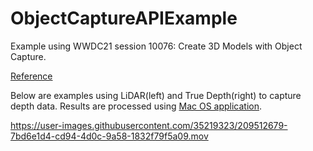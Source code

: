 # ObjectCaptureAPIExample
Example using WWDC21 session 10076: Create 3D Models with Object Capture.

[Reference](https://developer.apple.com/documentation/realitykit/taking_pictures_for_3d_object_capture)

Below are examples using LiDAR(left) and True Depth(right) to capture depth data.
Results are processed using [Mac OS application](https://github.com/KKodiac/PhotogrammetryApp).

https://user-images.githubusercontent.com/35219323/209512679-7bd6e1d4-cd94-4d0c-9a58-1832f79f5a09.mov

